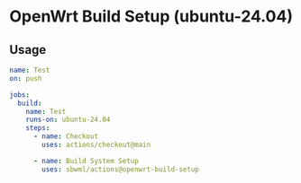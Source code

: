 # OpenWrt Build Setup (ubuntu-24.04)

## Usage

```yaml
name: Test
on: push

jobs:
  build:
    name: Test
    runs-on: ubuntu-24.04
    steps:
      - name: Checkout
        uses: actions/checkout@main

      - name: Build System Setup
        uses: sbwml/actions@openwrt-build-setup
```
